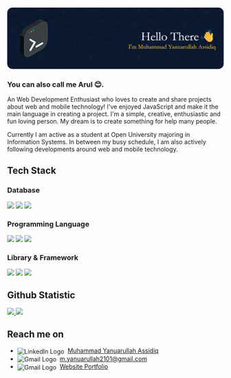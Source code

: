 ![Arul](./github-header-image.png)

### You can also call me Arul 😊.

An Web Development Enthusiast who loves to create and share projects about web and mobile technology! I've enjoyed JavaScript and make it the main language in creating a project. I'm a simple, creative, enthusiastic and fun loving person. My dream is to create something for help many people.

Currently I am active as a student at Open University majoring in Information Systems. In between my busy schedule, I am also actively following developments around web and mobile technology.


## Tech Stack

### Database

  <img src="https://img.shields.io/badge/MySQL-005C84?style=for-the-badge&logo=mysql&logoColor=white" />
  <img src="https://img.shields.io/badge/PostgreSQL-316192?style=for-the-badge&logo=postgresql&logoColor=white" />
  <img src="https://img.shields.io/badge/Supabase-181818?style=for-the-badge&logo=supabase&logoColor=white" />

### Programming Language

  <img src="https://img.shields.io/badge/JavaScript-323330?style=for-the-badge&logo=javascript&logoColor=F7DF1E" />
  <img src="https://img.shields.io/badge/PHP-777BB4?style=for-the-badge&logo=php&logoColor=white" />
  <img src="https://img.shields.io/badge/Go-00ADD8?style=for-the-badge&logo=go&logoColor=white" />


### Library & Framework


  <img src="https://img.shields.io/badge/next%20js-000000?style=for-the-badge&logo=nextdotjs&logoColor=white" />
  <img src="https://img.shields.io/badge/Tailwind_CSS-38B2AC?style=for-the-badge&logo=tailwind-css&logoColor=white" />
  <img src="https://img.shields.io/badge/Laravel-FF2D20?style=for-the-badge&logo=laravel&logoColor=white" />


## Github Statistic
<p align="left">
<a href="https://github.com/arul2101">
  <img height="180em" src="https://github-readme-stats-eight-theta.vercel.app/api?username=arul2101&show_icons=true&theme=algolia&include_all_commits=true&count_private=true"/>
  <img height="180em" src="https://github-readme-stats-eight-theta.vercel.app/api/top-langs/?username=arul2101&layout=compact&langs_count=8&theme=algolia"/>
</a>
</p>

## Reach me on
- <img src="https://upload.wikimedia.org/wikipedia/commons/8/81/LinkedIn_icon.svg" width="21px" align="center" alt="LinkedIn Logo" />&nbsp;&nbsp;<a href="https://www.linkedin.com/in/muhammad-yanuarullah-assidiq-90a698255/" target="_blank">Muhammad Yanuarullah Assidiq</a>
- <img src="https://upload.wikimedia.org/wikipedia/commons/7/7e/Gmail_icon_%282020%29.svg" width="21px" align="center" alt="Gmail Logo" />&nbsp;&nbsp;<a href="https://mail.google.com/mail/u/0/?tab=rm#inbox?compose=CllgCJftMNdltQjlpGDswSdSWzWZVhlQgQcDTnFhQkdrdjXSRtWvHBjkZfWxNRKgmdtVWHMPlxq" target="_blank">m.yanuarullah2101@gmail.com</a>
- <img src="https://www.svgrepo.com/show/213335/browser-internet.svg" width="21px" align="center" alt="Gmail Logo" />&nbsp;&nbsp;<a href="https://sidiqyanuar.vercel.app" target="_blank">Website Portfolio</a>
